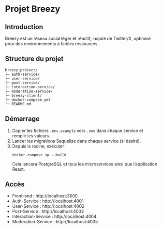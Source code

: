 # Projet Breezy

## Introduction
Breezy est un réseau social léger et réactif, inspiré de Twitter/X, optimisé pour des environnements à faibles ressources. 

## Structure du projet
```
breezy-project/
├─ auth-service/
├─ user-service/
├─ post-service/
├─ interaction-service/
├─ moderation-service/
├─ breezy-client/
├─ docker-compose.yml
└─ README.md
```

## Démarrage
1. Copier les fichiers `.env.example` vers `.env` dans chaque service et remplir les valeurs.
2. Lancer les migrations Sequelize dans chaque service (si désiré).
3. Depuis la racine, exécuter :
   ```
   docker-compose up --build
   ```
   Cela lancera PostgreSQL et tous les microservices ainsi que l’application React.

## Accès
- Front-end : http://localhost:3000
- Auth-Service : http://localhost:4001
- User-Service : http://localhost:4002
- Post-Service : http://localhost:4003
- Interaction-Service : http://localhost:4004
- Moderation-Service : http://localhost:4005
